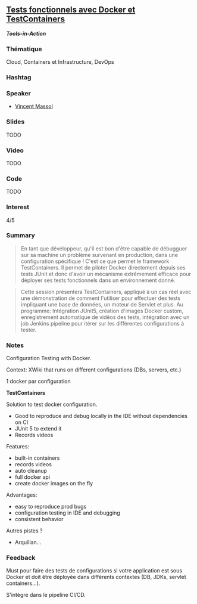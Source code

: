 ## [Tests fonctionnels avec Docker et TestContainers](https://cfp.devoxx.fr/2019/talk/MJU-5843/_Tests_fonctionnels_avec_Docker_et_TestContainers)
**_Tools-in-Action_**

### Thématique

Cloud, Containers et Infrastructure, DevOps

### Hashtag

### Speaker

* [Vincent Massol](https://www.twitter.com/@vmassol)

### Slides

TODO

### Video

TODO

### Code

TODO

### Interest

4/5

### Summary

> En tant que développeur, qu'il est bon d'être capable de débugguer sur sa machine un problème survenant en production, dans une configuration spécifique ! C'est ce que permet le framework TestContainers. Il permet de piloter Docker directement depuis ses tests JUnit et donc d'avoir un mécanisme extrêmement efficace pour déployer ses tests fonctionnels dans un environnement donné.

> Cette session présentera TestContainers, appliqué à un cas réel avec une démonstration de comment l'utiliser pour effectuer des tests impliquant une base de données, un moteur de Servlet et plus. Au programme: Intégration JUnit5, création d'images Docker custom, enregistrement automatique de vidéos des tests, intégration avec un job Jenkins pipeline pour itérer sur les différentes configurations à tester.

### Notes

Configuration Testing with Docker.

Context: XWiki that runs on different configurations (DBs, servers, etc.)

1 docker par configuration

**TestContainers**

Solution to test docker configuration. 
- Good to reproduce and debug locally in the IDE without dependencies on CI
- JUnit 5 to extend it
- Records videos

Features:
- built-in containers
- records videos
- auto cleanup
- full docker api
- create docker images on the fly

Advantages:
- easy to reproduce prod bugs
- configuration testing in IDE and debugging
- consistent behavior

Autres pistes ?
- Arquilian...

### Feedback

Must pour faire des tests de configurations si votre application est sous Docker et doit être déployée dans différents contextes (DB, JDKs, servlet containers...).

S'intègre dans le pipeline CI/CD.
